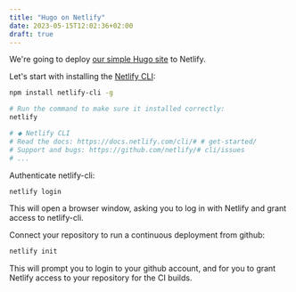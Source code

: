 ```yaml
---
title: "Hugo on Netlify"
date: 2023-05-15T12:02:36+02:00
draft: true
---
```


We're going to deploy [our simple Hugo site](/posts/hugo-themes-as-modules) to Netlify.

Let's start with installing the [Netlify CLI](https://docs.netlify.com/cli/get-started/):
```bash
npm install netlify-cli -g

# Run the command to make sure it installed correctly:
netlify

# ⬥ Netlify CLI
# Read the docs: https://docs.netlify.com/cli/# # get-started/
# Support and bugs: https://github.com/netlify/# cli/issues
# ...
```
Authenticate netlify-cli:
```bash
netlify login
```
This will open a browser window, asking you to log in with Netlify and grant access to netlify-cli.

Connect your repository to run a continuous deployment from github:
```bash
netlify init
```
This will prompt you to login to your github account, and for you to grant Netlify access to your repository for the CI builds.


